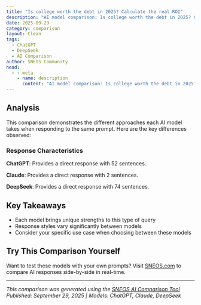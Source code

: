 ```yaml
---
title: "Is college worth the debt in 2025? Calculate the real ROI"
description: "AI model comparison: Is college worth the debt in 2025? Calculate the real ROI..."
date: 2025-09-29
category: comparison
layout: Clean
tags:
  - ChatGPT
  - DeepSeek
  - AI Comparison
author: SNEOS Community
head:
  - - meta
    - name: description
      content: "AI model comparison: Is college worth the debt in 2025? Calculate the real ROI..."
---
```


<ChatComparison
  title="Is college worth the debt in 2025? Calculate the real ROI"
  prompt="Is college worth the debt in 2025? Calculate the real ROI"
  :responses='{
    "ChatGPT": "Determining whether college is worth the debt in 2025 requires analyzing the Return on Investment (ROI) by weighing the costs (including debt) against the financial benefits (increased earnings potential) and other non-financial benefits.\n\n### Step 1: Identify Key Variables\n- **Cost of college (tuition \u002B fees \u002B living expenses)**\n- **Amount of debt taken**\n- **Interest rate on student loans**\n- **Duration to repay the loan**\n- **Average earnings with a college degree vs. without**\n- **Time horizon to evaluate ROI**\n- **Discount rate or inflation rate** (to calculate present value)\n- **Non-monetary benefits (career growth, job security, network, etc.)** - qualitative but important\n\n---\n\n### Example Calculation with Hypothetical Numbers for 2025\n\n#### Assumptions:\n- **Total cost of college:** $120,000 (tuition \u002B expenses over 4 years)\n- **Debt taken:** $100,000 at 6% interest (Federal loan for example)\n- **Loan repayment period:** 10 years\n- **Average earnings with bachelor\u2019s degree:** $65,000/year entry-level, growing 3% annually\n- **Average earnings without degree:** $40,000/year entry-level, growing 2% annually\n- **Working career span:** 40 years\n- **Discount rate:** 3% (to present value future earnings)\n- **Post-college graduation age:** 22\n\n---\n\n### Step 2: Calculate Loan Payments\nUsing the loan amortization formula:\n\n\\[\n\\text{Monthly payment} = P \\times \\frac{r(1 \u002B r)^n}{(1 \u002B r)^n - 1}\n\\]\n\nwhere:\n- \\(P = 100,000\\)\n- \\(r = \\frac{6\\%}{12} = 0.005\\)\n- \\(n = 10 \\times 12 = 120\\)\n\n\\[\n\\text{Monthly payment} = 100,000 \\times \\frac{0.005(1.005)^{120}}{(1.005)^{120} - 1} \\approx 1,110.21\n\\]\n\n**Annual payment:** \\(1,110.21 \\times 12 = 13,322.52\\)\n\n---\n\n### Step 3: Calculate Earnings Difference (College vs. No College)\n\nCalculate the present value of the earnings gap over 40 years.\n\n- Year 1 earnings gap = $65,000 - $40,000 = $25,000\n- Growth rate difference = 3% (degree) - 2% (no degree) = 1%\n  \nFor each year \\(t\\):\n\n\\[\n\\text{Earnings gap}_t = 25,000 \\times (1.01)^{t-1}\n\\]\n\nPresent value of earnings gap over 40 years:\n\n\\[\nPV = \\sum_{t=1}^{40} \\frac{25,000 \\times (1.01)^{t-1}}{(1.03)^t}\n\\]\n\nThis is a geometric series:\n\n\\[\nPV = 25,000 \\times \\sum_{t=1}^{40} \\left(\\frac{1.01}{1.03}\\right)^{t-1} \\times \\frac{1}{1.03}\n\\]\n\n\\[\n= 25,000 \\times \\frac{1}{1.03} \\times \\frac{1 - \\left(\\frac{1.01}{1.03}\\right)^{40}}{1 - \\frac{1.01}{1.03}}\n\\]\n\nCalculate:\n\n\\[\n\\frac{1.01}{1.03} \\approx 0.98058\n\\]\n\n\\[\n\\left(0.98058\\right)^{40} \\approx e^{40 \\times \\ln(0.98058)} \\approx e^{-0.788} \\approx 0.455\n\\]\n\nThus,\n\n\\[\nPV = 25,000 \\times 0.9709 \\times \\frac{1 - 0.455}{1 - 0.98058} = 25,000 \\times 0.9709 \\times \\frac{0.545}{0.01942}\n\\]\n\n\\[\n= 25,000 \\times 0.9709 \\times 28.07 = 25,000 \\times 27.24 = 681,000\n\\]\n\n---\n\n### Step 4: Calculate Net Gain After Loan Repayment\n\n- Total loan payments with interest over 10 years = $13,322.52 * 10 = $133,225\n- Cost not financed by loans: $20,000\n\nTotal cost = $133,225 \u002B $20,000 = $153,225\n\n---\n\n### Step 5: Calculate Net ROI\n\n\\[\nROI = \\frac{\\text{PV of earnings gap} - \\text{Total cost}}{\\text{Total cost}} = \\frac{681,000 - 153,225}{153,225} = \\frac{527,775}{153,225} \\approx 3.44 = 344\\%\n\\]\n\n---\n\n### Interpretation:\n- The **ROI is approximately 344%** over the career span, indicating a strong positive return.\n- Even accounting for loan interest and costs, college degrees generally lead to higher lifetime earnings.\n- Non-financial benefits (networking, career options, job satisfaction, etc.) also improve value.\n\n---\n\n### Caveats:\n- ROI varies significantly by major, school, location, and individual circumstances.\n- Some majors may not have this positive gap.\n- Rising tuition or economic downturns can change dynamics.\n- Alternatives like trade schools, certifications, or military service can also be valuable.\n\n---\n\n### Conclusion:\n**In general, college remains a worthwhile investment in 2025 on average, with a strong positive financial ROI when debt is managed responsibly. However, it\u2019s critical to consider the specific program, industry, and personal career goals before committing.**\n\nIf you want, I can help calculate ROI for a specific case or major.",
    "DeepSeek": "Of course. This is a critical question, and the answer is not a simple \u0022yes\u0022 or \u0022no.\u0022 The real ROI (Return on Investment) of a college degree in 2025 is highly dependent on several key variables.\n\nLet\u0027s break down the calculation, the factors you must consider, and provide a realistic framework for making this decision.\n\n### The Core ROI Calculation (Simplified)\n\nThe basic formula for ROI is:\n\n**ROI = (Net Financial Gain / Total Cost of Investment) x 100**\n\n**Where:**\n*   **Net Financial Gain** = (Estimated Lifetime Earnings with Degree) - (Estimated Lifetime Earnings without Degree) - (Total Cost of Degree)\n*   **Total Cost of Investment** = Total Cost of Degree (Tuition, Fees, Room \u0026 Board, etc.) \u002B **Opportunity Cost** (Money you could have earned while in school).\n\n---\n\n### Step 1: Calculate the Total Cost of the Degree (The \u0022Investment\u0022)\n\nThis is more than just tuition. For a 4-year degree in 2025, you need to estimate:\n\n*   **Tuition \u0026 Fees:** This varies dramatically.\n    *   **Public In-State University:** ~$11,000 - $15,000 per year \u2192 **~$50,000 total**\n    *   **Public Out-of-State University:** ~$28,000 - $40,000 per year \u2192 **~$130,000 total**\n    *   **Private University:** ~$55,000 - $60,000\u002B per year \u2192 **~$230,000 total**\n*   **Room \u0026 Board:** ~$12,000 - $18,000 per year \u2192 **~$60,000 total**\n*   **Books \u0026 Supplies:** ~$1,200 - $1,500 per year \u2192 **~$5,000 total**\n*   **Other Personal Expenses:** ~$3,000 - $5,000 per year \u2192 **~$16,000 total**\n\n**Estimated Total Cost (Without Aid):**\n*   Public In-State: **~$131,000**\n*   Public Out-of-State: **~$211,000**\n*   Private: **~$311,000**\n\n\u003E **CRITICAL ADJUSTMENT: Most students don\u0027t pay the \u0022sticker price.\u0022** You must subtract:\n\u003E *   **Grants \u0026 Scholarships:** Free money that doesn\u0027t need to be repaid.\n\u003E *   **Your \u0022Net Price\u0022** is the real cost. Use the **Net Price Calculator** on every college\u0027s website.\n\n**The Opportunity Cost:** If you didn\u0027t go to college, you could be working. Assuming a full-time job at $30,000/year for 4 years, that\u0027s **$120,000** in foregone earnings.\n\n**Your \u0022Real\u0022 Total Investment = (Net Price of Degree) \u002B (Opportunity Cost)**\n\n---\n\n### Step 2: Calculate the Financial Gain (The \u0022Return\u0022)\n\nThis is the lifetime earnings premium.\n\n*   **Median Salary with a Bachelor\u0027s Degree:** According to the U.S. Bureau of Labor Statistics (BLS), the median weekly earnings for bachelor\u0027s degree holders in 2023 were **$1,432** ($74,464 annually).\n*   **Median Salary with only a High School Diploma:** The median was **$853** weekly ($44,356 annually).\n\n**The Annual Premium:** $74,464 - $44,356 = **$30,108**\n\n**Lifetime Premium:** This is tricky. You can\u0027t just multiply by 40 years. You must account for:\n1.  **Career Growth:** Degree holders often have higher salary growth over time.\n2.  **Unemployment Risk:** The unemployment rate for bachelor\u0027s degree holders (2.2%) is consistently half that of high school graduates (4.0%).\n3.  **Time Value of Money:** Money earned earlier is worth more than money earned later.\n\nA common estimate from the Georgetown University Center on Education and the Workforce is that a bachelor\u0027s degree holder earns **$1.2 million more** over a lifetime than a high school graduate.\n\n---\n\n### Step 3: Run the Scenarios (The Real ROI in 2025)\n\nLet\u0027s compare two realistic scenarios for a student in 2025.\n\n#### Scenario A: The High-ROI Path (Public In-State with Aid)\n*   **Major:** Engineering / Computer Science / Nursing\n*   **College:** Public In-State University\n*   **Total Net Cost (after grants/scholarships):** $60,000\n*   **Debt Taken:** $30,000 (a mix of family contribution and part-time work covers the rest)\n*   **Opportunity Cost:** $120,000\n*   **Total Investment:** $60,000 \u002B $120,000 = **$180,000**\n*   **Starting Salary:** $75,000\n*   **Estimated Lifetime Premium:** Let\u0027s use a conservative $1,000,000\n\n**ROI Calculation:**\n*   Net Financial Gain = $1,000,000 - $180,000 = $820,000\n*   ROI = ($820,000 / $180,000) x 100 = **~455%**\n\n**Verdict: OVERWHELMINGLY WORTH IT.** The debt is manageable, and the earning potential is high.\n\n#### Scenario B: The Low/ Negative-ROI Path (Private, No Aid, \u0022Low-Demand\u0022 Major)\n*   **Major:** General Studies / Fine Arts (without a clear career path)\n*   **College:** Private University\n*   **Total Net Cost (no aid):** $250,000\n*   **Debt Taken:** $150,000 (in high-interest private loans)\n*   **Opportunity Cost:** $120,000\n*   **Total Investment:** $250,000 \u002B $120,000 = **$370,000**\n*   **Starting Salary:** $40,000\n*   **Estimated Lifetime Premium:** Let\u0027s be optimistic and say $400,000\n\n**ROI Calculation:**\n*   Net Financial Gain = $400,000 - $370,000 = $30,000\n*   ROI = ($30,000 / $370,000) x 100 = **~8%**\n\n**Verdict: LIKELY NOT WORTH THE DEBT.** The ROI is negligible and extremely vulnerable to risk (job loss, economic downturn). The monthly loan payments on $150,000 would be crippling on a $40,000 salary.\n\n---\n\n### Key Factors That Drastically Change the ROI in 2025\n\n1.  **Choice of Major:** This is arguably the #1 factor. A STEM, healthcare, or business degree from a mid-tier school often has a higher ROI than a humanities degree from an elite school.\n2.  **Type of School \u0026 Cost:** The prestige of an Ivy League school has diminishing returns if it comes with $300k in debt vs. a full-ride at a state school.\n3.  **Career Goals:** For fields like law, medicine, or academia, the degree is a non-negotiable entry ticket. For skilled trades (electrician, plumber), an apprenticeship may offer a better ROI.\n4.  **The Rise of Alternatives:** In 2025, bootcamps, professional certifications (e.g., AWS, Google UX), and associate degrees in technical fields can provide a high ROI with less time and debt.\n5.  **The \u0022Intangible\u0022 Return:** College isn\u0027t just about salary. The ROI also includes:\n    *   **Network:** The people you meet.\n    *   **Personal Growth:** Independence and critical thinking.\n    *   **Signaling Effect:** A degree opens doors that are otherwise closed.\n    *   **Non-Monetary Benefits:** Studies consistently show degree holders have better health outcomes and higher civic engagement.\n\n### Conclusion: Is College Worth the Debt in 2025?\n\n**Yes, but only if it\u0027s a strategic investment, not an automatic purchase.**\n\nTo make it worth the debt in 2025, you must:\n\n1.  **Minimize Debt:** Choose the most affordable reputable option. Prioritize grants and scholarships. **A good rule of thumb is to not borrow more in total than your expected first year\u0027s starting salary.**\n2.  **Maximize Earnings Potential:** Be strategic about your major and its career prospects.\n3.  **Have a Plan:** Treat college as career training. Get internships, build your network, and develop skills from day one.\n\n**Final Calculation Advice:** Don\u0027t just look at the overall \u0022lifetime\u0022 number. Run your own personal ROI.\n*   What is my *real* net cost for each school I\u0027m considering?\n*   What is the *average starting salary* for the major I want at that school? (Many colleges publish this data).\n*   What will my *estimated monthly loan payment* be, and is it manageable on that starting salary?\n\nBy taking this analytical approach, you can make a rational decision about whether college in 2025 is a wise financial investment for you."
  }'
  published-date="16:28"
/>

## Analysis

This comparison demonstrates the different approaches each AI model takes when responding to the same prompt. Here are the key differences observed:

### Response Characteristics

**ChatGPT**: Provides a direct response with 52 sentences. 

**Claude**: Provides a direct response with 2 sentences. 

**DeepSeek**: Provides a direct response with 74 sentences. 

## Key Takeaways

- Each model brings unique strengths to this type of query
- Response styles vary significantly between models
- Consider your specific use case when choosing between these models

## Try This Comparison Yourself

Want to test these models with your own prompts? Visit [SNEOS.com](https://sneos.com) to compare AI responses side-by-side in real-time.

---

*This comparison was generated using the [SNEOS AI Comparison Tool](https://sneos.com)*
*Published: September 29, 2025 | Models: ChatGPT, Claude, DeepSeek*
